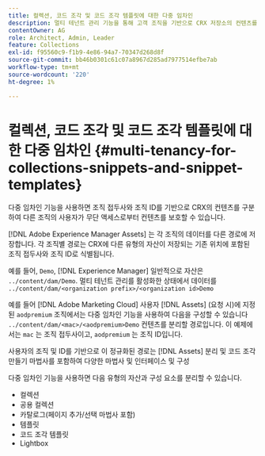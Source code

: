 ```yaml
---
title: 컬렉션, 코드 조각 및 코드 조각 템플릿에 대한 다중 임차인
description: 멀티 테넌트 관리 기능을 통해 고객 조직을 기반으로 CRX 저장소의 컨텐츠를 분리하여 무단 액세스를 방지하는 방법을 알아봅니다.
contentOwner: AG
role: Architect, Admin, Leader
feature: Collections
exl-id: f95560c9-f1b9-4e86-94a7-70347d268d8f
source-git-commit: bb46b0301c61c07a8967d285ad7977514efbe7ab
workflow-type: tm+mt
source-wordcount: '220'
ht-degree: 1%

---
```


# 컬렉션, 코드 조각 및 코드 조각 템플릿에 대한 다중 임차인 {#multi-tenancy-for-collections-snippets-and-snippet-templates}

다중 임차인 기능을 사용하면 조직 접두사와 조직 ID를 기반으로 CRX의 컨텐츠를 구분하여 다른 조직의 사용자가 무단 액세스로부터 컨텐츠를 보호할 수 있습니다.

[!DNL Adobe Experience Manager Assets] 는 각 조직의 데이터를 다른 경로에 저장합니다. 각 조직별 경로는 CRX에 다른 유형의 자산이 저장되는 기존 위치에 포함된 조직 접두사와 조직 ID로 식별됩니다.

예를 들어, `Demo`, [!DNL Experience Manager] 일반적으로 자산은 `../content/dam/Demo`. 멀티 테넌트 관리를 활성화한 상태에서 데이터를 `../content/dam/<organization prefix>/<organization id>Demo`

예를 들어 [!DNL Adobe Marketing Cloud] 사용자 [!DNL Assets] (요청 시)에 지정된 `aodpremium` 조직에서는 다중 임차인 기능을 사용하여 다음을 구성할 수 있습니다 `../content/dam/<mac>/<aodpremium>Demo` 컨텐츠를 분리할 경로입니다. 이 예제에서는 `mac` 는 조직 접두사이고, `aodpremium` 는 조직 ID입니다.

사용자의 조직 및 ID를 기반으로 이 정규화된 경로는 [!DNL Assets] 분리 및 코드 조각 만들기 마법사를 포함하여 다양한 마법사 및 인터페이스 및 구성

다중 임차인 기능을 사용하면 다음 유형의 자산과 구성 요소를 분리할 수 있습니다.

* 컬렉션
* 공용 컬렉션
* 카탈로그(페이지 추가/선택 마법사 포함)
* 템플릿
* 코드 조각 템플릿
* Lightbox
